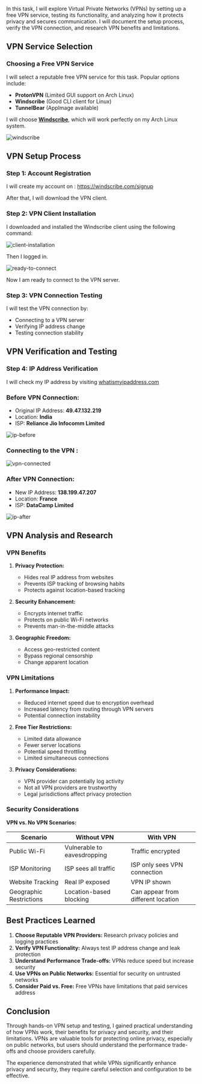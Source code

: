In this task, I will explore Virtual Private Networks (VPNs) by setting up a free VPN service, testing its functionality, and analyzing how it protects privacy and secures communication. I will document the setup process, verify the VPN connection, and research VPN benefits and limitations.

## VPN Service Selection

### Choosing a Free VPN Service

I will select a reputable free VPN service for this task. Popular options include:

- **ProtonVPN** (Limited GUI support on Arch Linux)
- **Windscribe** (Good CLI client for Linux)
- **TunnelBear** (AppImage available)

I will choose **[Windscribe](https://windscribe.com/)**, which will work perfectly on my Arch Linux system.

![windscribe](image-1.png)

## VPN Setup Process

### Step 1: Account Registration

I will create my account on : https://windscribe.com/signup

After that, I will download the VPN client.

### Step 2: VPN Client Installation

I downloaded and installed the Windscribe client using the following command:

![client-installation](image-2.png)

Then I logged in.

![ready-to-connect](image-3.png)

Now I am ready to connect to the VPN server.

### Step 3: VPN Connection Testing

I will test the VPN connection by:

- Connecting to a VPN server
- Verifying IP address change
- Testing connection stability

## VPN Verification and Testing

### Step 4: IP Address Verification

I will check my IP address by visiting [whatismyipaddress.com](https://whatismyipaddress.com/)

### **Before VPN Connection:**

- Original IP Address: **49.47.132.219**
- Location: **India**
- ISP: **Reliance Jio Infocomm Limited**

![ip-before](image-4.png)

### Connecting to the VPN :

![vpn-connected](image-5.png)

### **After VPN Connection:**

- New IP Address: **138.199.47.207**
- Location: **France**
- ISP: **DataCamp Limited**

![ip-after](image-6.png)

## VPN Analysis and Research

### VPN Benefits

1. **Privacy Protection:**

   - Hides real IP address from websites
   - Prevents ISP tracking of browsing habits
   - Protects against location-based tracking

2. **Security Enhancement:**

   - Encrypts internet traffic
   - Protects on public Wi-Fi networks
   - Prevents man-in-the-middle attacks

3. **Geographic Freedom:**
   - Access geo-restricted content
   - Bypass regional censorship
   - Change apparent location

### VPN Limitations

1. **Performance Impact:**

   - Reduced internet speed due to encryption overhead
   - Increased latency from routing through VPN servers
   - Potential connection instability

2. **Free Tier Restrictions:**

   - Limited data allowance
   - Fewer server locations
   - Potential speed throttling
   - Limited simultaneous connections

3. **Privacy Considerations:**
   - VPN provider can potentially log activity
   - Not all VPN providers are trustworthy
   - Legal jurisdictions affect privacy protection

### Security Considerations

**VPN vs. No VPN Scenarios:**

| Scenario                | Without VPN                 | With VPN                           |
| ----------------------- | --------------------------- | ---------------------------------- |
| Public Wi-Fi            | Vulnerable to eavesdropping | Traffic encrypted                  |
| ISP Monitoring          | ISP sees all traffic        | ISP only sees VPN connection       |
| Website Tracking        | Real IP exposed             | VPN IP shown                       |
| Geographic Restrictions | Location-based blocking     | Can appear from different location |

## Best Practices Learned

1. **Choose Reputable VPN Providers:** Research privacy policies and logging practices
2. **Verify VPN Functionality:** Always test IP address change and leak protection
3. **Understand Performance Trade-offs:** VPNs reduce speed but increase security
4. **Use VPNs on Public Networks:** Essential for security on untrusted networks
5. **Consider Paid vs. Free:** Free VPNs have limitations that paid services address

## Conclusion

Through hands-on VPN setup and testing, I gained practical understanding of how VPNs work, their benefits for privacy and security, and their limitations. VPNs are valuable tools for protecting online privacy, especially on public networks, but users should understand the performance trade-offs and choose providers carefully.

The experience demonstrated that while VPNs significantly enhance privacy and security, they require careful selection and configuration to be effective.
